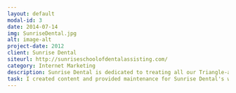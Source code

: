 ```yaml
---
layout: default
modal-id: 3
date: 2014-07-14
img: SunriseDental.jpg
alt: image-alt
project-date: 2012
client: Sunrise Dental
siteurl: http://sunriseschoolofdentalassisting.com/
category: Internet Marketing
description: Sunrise Dental is dedicated to treating all our Triangle-area dental patients with the utmost care, respect and attention as we work with them to maintain, enhance and restore the health and beauty of their smiles.
task: I created content and provided maintenance for Sunrise Dental's website, while increasing their ranking on local search results.
---
```

